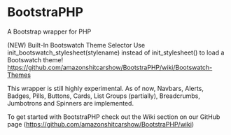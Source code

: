 # BootstraPHP
A Bootstrap wrapper for PHP

(NEW) Built-In Bootswatch Theme Selector
Use init_bootswatch_stylesheet(stylename) instead of init_stylesheet() to load a Bootswatch theme!
https://github.com/amazonshitcarshow/BootstraPHP/wiki/Bootswatch-Themes

This wrapper is still highly experimental. As of now, Navbars, Alerts, Badges, Pills, Buttons, Cards, List Groups (partially), Breadcrumbs, Jumbotrons and Spinners are implemented.

To get started with BootstraPHP check out the Wiki section on our GitHub page (https://github.com/amazonshitcarshow/BootstraPHP/wiki)
